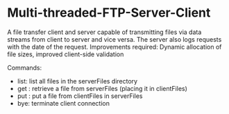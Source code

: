 # Multi-threaded-FTP-Server-Client
A file transfer client and server capable of transmitting files via data streams from client to server and vice versa.  The server also
logs requests with the date of the request.
Improvements required: Dynamic allocation of file sizes, improved client-side validation

Commands:
* list: list all files in the serverFiles directory
* get <filename>: retrieve a file from serverFiles (placing it in clientFiles)
* put <filename>: put a file from clientFiles in serverFiles
* bye: terminate client connection
